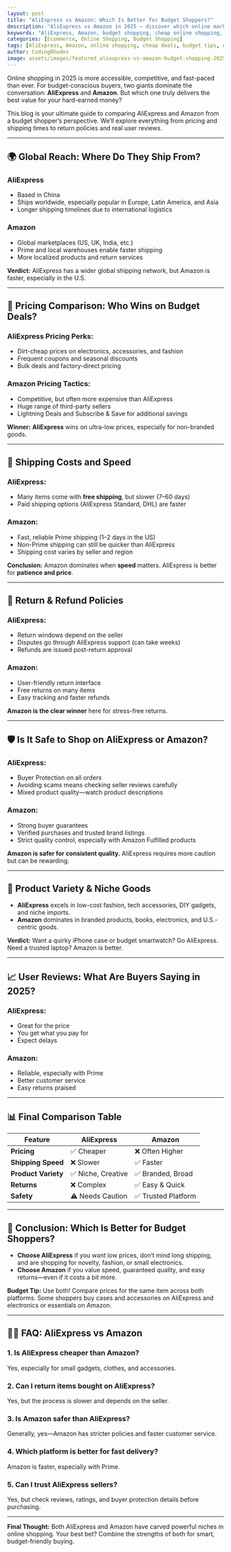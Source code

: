 ```yaml
---
layout: post
title: "AliExpress vs Amazon: Which Is Better for Budget Shoppers?"
description: "AliExpress vs Amazon in 2025 — discover which online marketplace offers the best deals, safety, and delivery for budget-conscious buyers."
keywords: "AliExpress, Amazon, budget shopping, cheap online shopping, ecommerce 2025"
categories: [Ecommerce, Online Shopping, Budget Shopping]
tags: [AliExpress, Amazon, online shopping, cheap deals, budget tips, ecommerce platforms]
author: CodingRhodes
image: assets/images/featured_aliexpress-vs-amazon-budget-shopping-2025.webp
---
```


Online shopping in 2025 is more accessible, competitive, and fast-paced than ever. For budget-conscious buyers, two giants dominate the conversation: **AliExpress** and **Amazon**. But which one truly delivers the best value for your hard-earned money?

This blog is your ultimate guide to comparing AliExpress and Amazon from a budget shopper’s perspective. We’ll explore everything from pricing and shipping times to return policies and real user reviews.
 
---

## 🌍 Global Reach: Where Do They Ship From?

### AliExpress
- Based in China
- Ships worldwide, especially popular in Europe, Latin America, and Asia
- Longer shipping timelines due to international logistics

### Amazon
- Global marketplaces (US, UK, India, etc.)
- Prime and local warehouses enable faster shipping
- More localized products and return services

**Verdict:** AliExpress has a wider global shipping network, but Amazon is faster, especially in the U.S.

---

## 💸 Pricing Comparison: Who Wins on Budget Deals?

### AliExpress Pricing Perks:
- Dirt-cheap prices on electronics, accessories, and fashion
- Frequent coupons and seasonal discounts
- Bulk deals and factory-direct pricing

### Amazon Pricing Tactics:
- Competitive, but often more expensive than AliExpress
- Huge range of third-party sellers
- Lightning Deals and Subscribe & Save for additional savings

**Winner:** **AliExpress** wins on ultra-low prices, especially for non-branded goods.

---

## 🚚 Shipping Costs and Speed

### AliExpress:
- Many items come with **free shipping**, but slower (7–60 days)
- Paid shipping options (AliExpress Standard, DHL) are faster

### Amazon:
- Fast, reliable Prime shipping (1–2 days in the US)
- Non-Prime shipping can still be quicker than AliExpress
- Shipping cost varies by seller and region

**Conclusion:** Amazon dominates when **speed** matters. AliExpress is better for **patience and price**.

---

## 🔄 Return & Refund Policies

### AliExpress:
- Return windows depend on the seller
- Disputes go through AliExpress support (can take weeks)
- Refunds are issued post-return approval

### Amazon:
- User-friendly return interface
- Free returns on many items
- Easy tracking and faster refunds

**Amazon is the clear winner** here for stress-free returns.

---

## 🛡️ Is It Safe to Shop on AliExpress or Amazon?

### AliExpress:
- Buyer Protection on all orders
- Avoiding scams means checking seller reviews carefully
- Mixed product quality—watch product descriptions

### Amazon:
- Strong buyer guarantees
- Verified purchases and trusted brand listings
- Strict quality control, especially with Amazon Fulfilled products

**Amazon is safer for consistent quality.** AliExpress requires more caution but can be rewarding.

---

## 🎯 Product Variety & Niche Goods

- **AliExpress** excels in low-cost fashion, tech accessories, DIY gadgets, and niche imports.
- **Amazon** dominates in branded products, books, electronics, and U.S.-centric goods.

**Verdict:** Want a quirky iPhone case or budget smartwatch? Go AliExpress. Need a trusted laptop? Amazon is better.

---

## 📈 User Reviews: What Are Buyers Saying in 2025?

### AliExpress:
- Great for the price
- You get what you pay for
- Expect delays

### Amazon:
- Reliable, especially with Prime
- Better customer service
- Easy returns praised

---

## 📊 Final Comparison Table

| Feature                  | AliExpress         | Amazon              |
|--------------------------|--------------------|---------------------|
| **Pricing**              | ✅ Cheaper          | ❌ Often Higher     |
| **Shipping Speed**       | ❌ Slower           | ✅ Faster           |
| **Product Variety**      | ✅ Niche, Creative  | ✅ Branded, Broad   |
| **Returns**              | ❌ Complex          | ✅ Easy & Quick     |
| **Safety**               | ⚠️ Needs Caution    | ✅ Trusted Platform |

---

## 🧭 Conclusion: Which Is Better for Budget Shoppers?

- **Choose AliExpress** if you want low prices, don’t mind long shipping, and are shopping for novelty, fashion, or small electronics.
- **Choose Amazon** if you value speed, guaranteed quality, and easy returns—even if it costs a bit more.

**Budget Tip:** Use both! Compare prices for the same item across both platforms. Some shoppers buy cases and accessories on AliExpress and electronics or essentials on Amazon.

---

## 🙋‍♀️ FAQ: AliExpress vs Amazon

### 1. Is AliExpress cheaper than Amazon?
Yes, especially for small gadgets, clothes, and accessories.

### 2. Can I return items bought on AliExpress?
Yes, but the process is slower and depends on the seller.

### 3. Is Amazon safer than AliExpress?
Generally, yes—Amazon has stricter policies and faster customer service.

### 4. Which platform is better for fast delivery?
Amazon is faster, especially with Prime.

### 5. Can I trust AliExpress sellers?
Yes, but check reviews, ratings, and buyer protection details before purchasing.

---

**Final Thought:** Both AliExpress and Amazon have carved powerful niches in online shopping. Your best bet? Combine the strengths of both for smart, budget-friendly buying.

